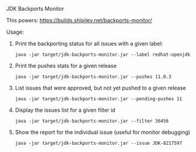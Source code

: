 JDK Backports Monitor

This powers:
  https://builds.shipilev.net/backports-monitor/

Usage:

1) Print the backporting status for all issues with a given label: 

       java -jar target/jdk-backports-monitor.jar --label redhat-openjdk
       
2) Print the pushes stats for a given release

       java -jar target/jdk-backports-monitor.jar --pushes 11.0.3
       
3) List issues that were approved, but not yet pushed to a given release

       java -jar target/jdk-backports-monitor.jar --pending-pushes 11
 
4) Display the issues list for a given filter id
       
       java -jar target/jdk-backports-monitor.jar --filter 36456
       
5) Show the report for the individual issue (useful for monitor debugging)

       java -jar target/jdk-backports-monitor.jar --issue JDK-8217597
